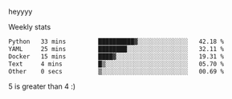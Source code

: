 heyyyy

Weekly stats
<!--START_SECTION:waka-->

```txt
Python   33 mins         ██████████▓░░░░░░░░░░░░░░   42.18 %
YAML     25 mins         ████████░░░░░░░░░░░░░░░░░   32.11 %
Docker   15 mins         ████▓░░░░░░░░░░░░░░░░░░░░   19.31 %
Text     4 mins          █▒░░░░░░░░░░░░░░░░░░░░░░░   05.70 %
Other    0 secs          ▒░░░░░░░░░░░░░░░░░░░░░░░░   00.69 %
```

<!--END_SECTION:waka-->
5 is greater than 4 :)
